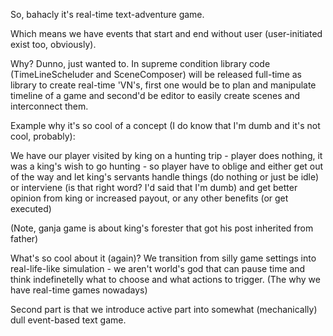 So, bahacly it's real-time text-adventure game.

Which means we have events that start and end without user (user-initiated exist too, obviously).

Why? Dunno, just wanted to. In supreme condition library code (TimeLineScheluder and SceneComposer) will be released full-time as library to create real-time 'VN's, first one would be to plan and manipulate timeline of a game and second'd be editor to easily create scenes and interconnect them.

Example why it's so cool of a concept (I do know that I'm dumb and it's not cool, probably):

We have our player visited by king on a hunting trip - player does nothing, it was a king's wish to go hunting - so player have to oblige and either get out of the way and let king's servants handle things (do nothing or just be idle) or interviene (is that right word? I'd said that I'm dumb) and get better opinion from king or increased payout, or any other benefits (or get executed)

(Note, ganja game is about king's forester that got his post inherited from father)

What's so cool about it (again)? We transition from silly game settings into real-life-like simulation - we aren't world's god that can pause time and think indefinetelly what to choose and what actions to trigger. (The why we have real-time games nowadays)

Second part is that we introduce active part into somewhat (mechanically) dull event-based text game.
